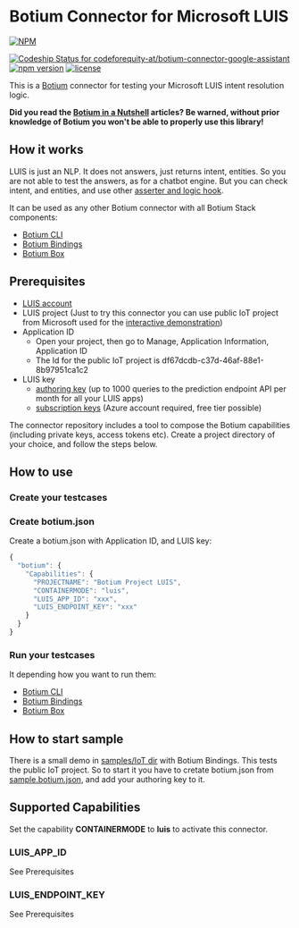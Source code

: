 # Botium Connector for Microsoft LUIS

[![NPM](https://nodei.co/npm/botium-connector-luis.png?downloads=true&downloadRank=true&stars=true)](https://nodei.co/npm/botium-connector-luis/)

[ ![Codeship Status for codeforequity-at/botium-connector-google-assistant](https://app.codeship.com/projects/f379ece0-ee76-0136-6e85-5afc45d94643/status?branch=master)](https://app.codeship.com/projects/320125)
[![npm version](https://badge.fury.io/js/botium-connector-luis.svg)](https://badge.fury.io/js/botium-connector-luis)
[![license](https://img.shields.io/github/license/mashape/apistatus.svg)]()

This is a [Botium](https://github.com/codeforequity-at/botium-core) connector for testing your Microsoft LUIS intent resolution logic.

__Did you read the [Botium in a Nutshell](https://medium.com/@floriantreml/botium-in-a-nutshell-part-1-overview-f8d0ceaf8fb4) articles? Be warned, without prior knowledge of Botium you won't be able to properly use this library!__

## How it works

LUIS is just an NLP. It does not answers, just returns intent, entities. 
So you are not able to test the answers, as for a chatbot engine. 
But you can check intent, and entities, and use other [asserter and logic hook](https://github.com/codeforequity-at/botium-core/wiki/Botium-Scripting#asserters-and-logic-hooks).

It can be used as any other Botium connector with all Botium Stack components:
* [Botium CLI](https://github.com/codeforequity-at/botium-cli/)
* [Botium Bindings](https://github.com/codeforequity-at/botium-bindings/)
* [Botium Box](https://www.botium.at)

## Prerequisites

* [LUIS account](https://www.luis.ai/home)
* LUIS project (Just to try this connector you can use public IoT project from Microsoft used for the [interactive demonstration](https://azure.microsoft.com/en-us/services/cognitive-services/language-understanding-intelligent-service/))
* Application ID
    * Open your project, then go to Manage, Application Information, Application ID    
    * The Id for the public IoT project is df67dcdb-c37d-46af-88e1-8b97951ca1c2
* LUIS key
    * [authoring key](https://docs.microsoft.com/en-us/azure/cognitive-services/luis/luis-get-started-node-get-intent#get-luis-key) (up to 1000 queries to the prediction endpoint API per month for all your LUIS apps)
    * [subscription keys](https://docs.microsoft.com/en-us/azure/cognitive-services/LUIS/luis-how-to-azure-subscription) (Azure account required, free tier possible)
    
The connector repository includes a tool to compose the Botium capabilities (including private keys, access tokens etc). Create a project directory of your choice, and follow the steps below.

## How to use

### Create your testcases

### Create botium.json

Create a botium.json with Application ID, and LUIS key:
```javascript
{
  "botium": {
    "Capabilities": {
      "PROJECTNAME": "Botium Project LUIS",
      "CONTAINERMODE": "luis",
      "LUIS_APP_ID": "xxx",
      "LUIS_ENDPOINT_KEY": "xxx"
    }
  }
}
```

### Run your testcases

It depending how you want to run them:
* [Botium CLI](https://github.com/codeforequity-at/botium-cli/)
* [Botium Bindings](https://github.com/codeforequity-at/botium-bindings/)
* [Botium Box](https://www.botium.at)

## How to start sample

There is a small demo in [samples/IoT dir](./samples/IoT) with Botium Bindings. 
This tests the public IoT project. 
So to start it you have to cretate botium.json from 
[sample.botium.json](./samples/IoT/sample.botium.json), and add your authoring key to it.

## Supported Capabilities

Set the capability __CONTAINERMODE__ to __luis__ to activate this connector.

### LUIS_APP_ID

See Prerequisites

### LUIS_ENDPOINT_KEY

See Prerequisites
